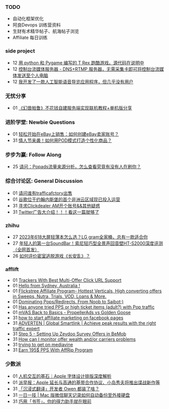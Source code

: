### TODO
-  自动化框架优化
-  阿良Devops 训练营资料
-  生财有术精华帖子、航海帖子浏览
-  Affiliate 每日训练

### side project
<!-- sideproject:START -->
-  12 [用 python 和 Pygame 编写的 T Rex 跑酷游戏。源代码在说明中](https://www.youtube.com/watch?v=pZySIXSelCA)
-  12 [控制台流媒体服务器 - DNS+RTMP 服务器，无需采集卡即可将控制台流媒体发送至个人电脑](https://github.com/Aioros/console-streaming-server)
-  12 [我开发了一款人工智能语音导览应用程序，但几乎没有用户](https://www.reddit.com/r/SideProject/comments/18gpp0e/ive_built_an_ai_audio_tour_app_but_have_almost_no/)<!-- sideproject:END -->


### 无忧分享
<!-- ruyo:START -->
-  01 [《幻兽帕鲁》不花钱自建服务端实现联机教程+单机版分享](https://51.ruyo.net/18604.html)<!-- ruyo:END -->

### 进阶学堂: Newbie Questions
<!-- advertcn1:START -->
-  01 [轻松开始在eBay上销售：如何创建eBay卖家账号？](https://www.advertcn.com/thread-113887-1-1.html)
-  31 [情人节来袭！如何用POD模式打造个性化商品？](https://www.advertcn.com/thread-113881-1-1.html)<!-- advertcn1:END -->

### 步步为赢: Follow Along
<!-- advertcn2:START -->
-  25 [请问：Popads流量来源分析，怎么查看究竟有没有人在刷你？](https://www.advertcn.com/thread-113807-1-1.html)<!-- advertcn2:END -->

### 综合讨论区: General Discussion
<!-- advertcn3:START -->
-  01 [请问谁有trafficafctory出售](https://www.advertcn.com/thread-113888-1-1.html)
-  01 [谷歌位于约翰内斯堡的首个非洲云区域现已投入运营](https://www.advertcn.com/thread-113886-1-1.html)
-  31 [寻求Clickdealer AM开个账号&amp;&amp;其他疑惑](https://www.advertcn.com/thread-113884-1-1.html)
-  31 [Twitter广告大介绍！！！看这一篇就够了](https://www.advertcn.com/thread-113880-1-1.html)<!-- advertcn3:END -->


### zhihu
<!-- zhihu:START -->
-  27 [2023年618大屏轻薄本怎么选？LG gram全家桶，总有一款适合你](http://zhuanlan.zhihu.com/p/632641888?utm_campaign=rss&utm_medium=rss&utm_source=rss&utm_content=title)
-  27 [年轻人的第一台SoundBar！索尼轻巧型全景声回音壁HT-S2000深度评测（全网首发）](http://zhuanlan.zhihu.com/p/630990296?utm_campaign=rss&utm_medium=rss&utm_source=rss&utm_content=title)
-  26 [如何评价密室逃脱游戏《长安乱》？](http://www.zhihu.com/question/563950552/answer/3045961312?utm_campaign=rss&utm_medium=rss&utm_source=rss&utm_content=title)<!-- zhihu:END -->

### afflift
<!-- afflift:START -->
-  01 [Trackers With Best Multi-Offer Click URL Support](https://afflift.com/f/threads/trackers-with-best-multi-offer-click-url-support.12467/)
-  01 [Hello from Sydney, Australia !](https://afflift.com/f/threads/hello-from-sydney-australia.12568/)
-  01 [Flickstree Affiliate Program- Hottest Verticals, High converting offers in Sweeps, Nutra, Trials, VOD, Loans &amp; More.](https://afflift.com/f/threads/flickstree-affiliate-program-hottest-verticals-high-converting-offers-in-sweeps-nutra-trials-vod-loans-more.12567/)
-  01 [Dominating Pops/Redirects. From Noob to Saibot;&rpar;](https://afflift.com/f/threads/dominating-pops-redirects-from-noob-to-saibot.12496/)
-  01 [Has anyone tried PPS or high ticket items &lpar;adult?&rpar; with Pop traffic](https://afflift.com/f/threads/has-anyone-tried-pps-or-high-ticket-items-adult-with-pop-traffic.12566/)
-  01 [mVAS Back to Basics - PropellerAds vs Golden Goose](https://afflift.com/f/threads/mvas-back-to-basics-propellerads-vs-golden-goose.12558/)
-  31 [how to start affiliate marketing on facebook pages](https://afflift.com/f/threads/how-to-start-affiliate-marketing-on-facebook-pages.12565/)
-  31 [ADVERTEN | Global Smartlink | Achieve peak results with the right traffic expert](https://afflift.com/f/threads/adverten-global-smartlink-achieve-peak-results-with-the-right-traffic-expert.7526/)
-  31 [Step 5 - Setting Up Zeydoo Survey Offers in BeMob](https://afflift.com/f/threads/step-5-setting-up-zeydoo-survey-offers-in-bemob.7476/)
-  31 [How can I monitor offer wealth and/or carriers problems](https://afflift.com/f/threads/how-can-i-monitor-offer-wealth-and-or-carriers-problems.12561/)
-  31 [trying to get on mediavine](https://afflift.com/f/threads/trying-to-get-on-mediavine.12564/)
-  31 [Earn 195$ PPS With AffRip Program](https://afflift.com/f/threads/earn-195-pps-with-affrip-program.12563/)<!-- afflift:END -->

### 少数派
<!-- sspai:START -->
-  01 [人机交互的基石｜Apple 字体设计排版深度解析](https://sspai.com/post/86214)
-  01 [派早报：Apple 延长与高通的基带合作协议、小岛秀夫将推出谍战新作等](https://sspai.com/post/86222)
-  31 [「沉浸式翻译」开发者 Owen 都装了啥？](https://sspai.com/prime/story/zhuanglesha-240131)
-  31 [一日一技 | Mac 版微信聊天记录如何自动备份至外接硬盘](https://sspai.com/post/86175)
-  31 [巧用「书签」，你的得力助手就在眼前](https://sspai.com/post/85996)<!-- sspai:END -->
